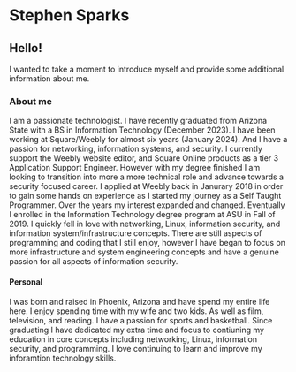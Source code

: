 # Stephen Sparks
## Hello!
I wanted to take a moment to introduce myself and provide some additional information about me. 
### About me 
I am a passionate technologist. I have recently graduated from Arizona State with a BS in Information Technology (December 2023). I have been working at Square/Weebly for almost six years (January 2024). And I have a passion for networking, information systems, and security. I currently support the Weebly website editor, and Square Online products as a tier 3 Application Support Engineer. However with my degree finished I am looking to transition into more a more technical role and advance towards a security focused career. I applied at Weebly back in Janurary 2018 in order to gain some hands on experience as I started my journey as a Self Taught Programmer. Over the years my interest expanded and changed. Eventually I enrolled in the Information Technology degree program at ASU in Fall of 2019. I quickly fell in love with networking, Linux, information security, and information system/infrastructure concepts. There are still aspects of programming and coding that I still enjoy, however I have began to focus on more infrastructure and system engineering concepts and have a genuine passion for all aspects of information security. 
#### Personal 
I was born and raised in Phoenix, Arizona and have spend my entire life here. I enjoy spending time with my wife and two kids. As well as film, television, and reading. I have a passion for sports and basketball. Since graduating I have dedicated my extra time and focus to contiuning my education in core concepts including networking, Linux, information security, and programming. I love continuing to learn and improve my inforamtion technology skills. 
